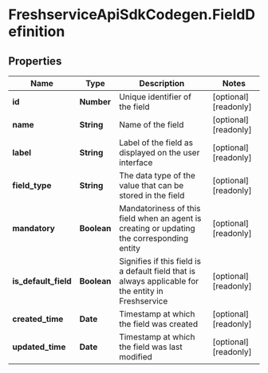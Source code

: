 # FreshserviceApiSdkCodegen.FieldDefinition

## Properties

| Name                 | Type        | Description                                                                                         | Notes                 |
| -------------------- | ----------- | --------------------------------------------------------------------------------------------------- | --------------------- |
| **id**               | **Number**  | Unique identifier of the field                                                                      | [optional] [readonly] |
| **name**             | **String**  | Name of the field                                                                                   | [optional] [readonly] |
| **label**            | **String**  | Label of the field as displayed on the user interface                                               | [optional] [readonly] |
| **field_type**       | **String**  | The data type of the value that can be stored in the field                                          | [optional] [readonly] |
| **mandatory**        | **Boolean** | Mandatoriness of this field when an agent is creating or updating the corresponding entity          | [optional] [readonly] |
| **is_default_field** | **Boolean** | Signifies if this field is a default field that is always applicable for the entity in Freshservice | [optional] [readonly] |
| **created_time**     | **Date**    | Timestamp at which the field was created                                                            | [optional] [readonly] |
| **updated_time**     | **Date**    | Timestamp at which the field was last modified                                                      | [optional] [readonly] |
